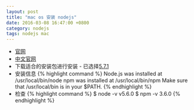 ```yaml
---
layout: post
title: "mac os 安装 nodejs"
date: 2016-03-08 16:47:00 +0800
category: nodejs
tags: nodejs mac
---
```


* [官网](https://nodejs.org/en/)
* [中文官网](http://nodejs.cn/)
* 下载适合的安装包进行安装 - 已选择[5.7.1](https://nodejs.org/dist/v5.7.1/node-v5.7.1.pkg)
* 安装信息
{% highlight command %}
    Node.js was installed at
       /usr/local/bin/node
    npm was installed at
       /usr/local/bin/npm
    Make sure that /usr/local/bin is in your $PATH.
{% endhighlight %}
* 检查
{% highlight command %}
    $ node -v
    v5.6.0
    $ npm -v
    3.6.0
{% endhighlight %}
